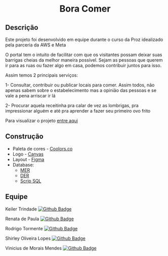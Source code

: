 <h1 align='center'> Bora Comer </h1>

## Descrição

Este projeto foi desenvolvido em equipe durante o curso da Proz idealizado pela parceria da AWS e Meta

O portal tem o intuito de facilitar com que os visitantes possam deixar suas barrigas cheias da melhor maneira possível. Sejam as pessoas que querem ir para as ruas ou fazer algo em casa, podemos contribuir juntos para isso.

Assim temos 2 principais serviços:

1- Consultar, contribuir ou publicar locais para comer. Assim todos, não apenas sabem sobre o estabelecimento mas a opinião das pessoas e se vale a pena arriscar ir lá

2- Procurar aquela receitinha pra calar de vez as lombrigas, pra impressionar alguém e até pra aprender a fazer seu primeiro ovo frito

Para visualizar o projeto [entre aqui](https://viniciusdmorais.github.io/Projeto-Integrador/index.html)




## Construção

* Paleta de cores - [Coolors.co](https://cutt.ly/aM3166s)
* Logo - [Canvas](https://cutt.ly/4M30fTZ)
* Layout - [Figma](https://cutt.ly/A1bVEfo)
* Database:
    * [MER](https://github.com/viniciusdmorais/Projeto-Integrador/blob/Dev/assets/sql/MER.pdf) 
    * [DER](https://github.com/viniciusdmorais/Projeto-Integrador/blob/Dev/assets/sql/DER.pdf)
    * [Scrip SQL](https://github.com/viniciusdmorais/Projeto-Integrador/blob/Dev/assets/sql/create.sql)



## Equipe

Keiler Trindade [![Github Badge](https://img.shields.io/badge/-Github-000?style=flat-square&logo=Github&logoColor=white&link=https://github.com/keilertrindade)](https://github.com/keilertrindade)

Renata de Paula  [![Github Badge](https://img.shields.io/badge/-Github-000?style=flat-square&logo=Github&logoColor=white&link=https://github.com/rehffv)](https://github.com/rehffv)

Rodrigo Tormente  [![Github Badge](https://img.shields.io/badge/-Github-000?style=flat-square&logo=Github&logoColor=white&link=https://github.com/RTormente)](https://github.com/RTormente)

Shirley Oliveira Lopes  [![Github Badge](https://img.shields.io/badge/-Github-000?style=flat-square&logo=Github&logoColor=white&link=https://github.com/shirleyol)](https://github.com/shirleyol)

Vinicius de Morais Mendes  [![Github Badge](https://img.shields.io/badge/-Github-000?style=flat-square&logo=Github&logoColor=white&link=https://github.com/viniciusdmorais)](https://github.com/viniciusdmorais)
